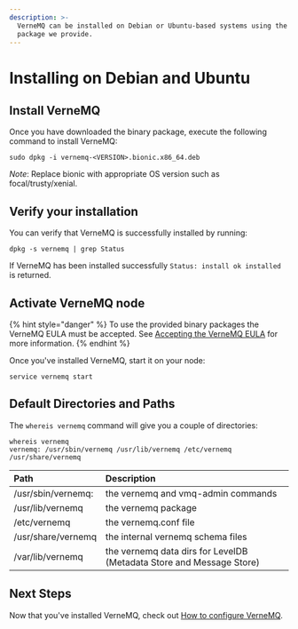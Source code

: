 ```yaml
---
description: >-
  VerneMQ can be installed on Debian or Ubuntu-based systems using the binary
  package we provide.
---
```


# Installing on Debian and Ubuntu

## Install VerneMQ

Once you have downloaded the binary package, execute the following command to install VerneMQ:

```text
sudo dpkg -i vernemq-<VERSION>.bionic.x86_64.deb
```

_Note_: Replace bionic with appropriate OS version such as focal/trusty/xenial.

## Verify your installation

You can verify that VerneMQ is successfully installed by running:

```text
dpkg -s vernemq | grep Status
```

If VerneMQ has been installed successfully `Status: install ok installed` is returned.

## Activate VerneMQ node

{% hint style="danger" %}
To use the provided binary packages the VerneMQ EULA must be accepted. See [Accepting the VerneMQ EULA](accepting-the-vernemq-eula.md) for more information.
{% endhint %}

Once you've installed VerneMQ, start it on your node:

```text
service vernemq start
```

## Default Directories and Paths

The `whereis vernemq` command will give you a couple of directories:

```text
whereis vernemq
vernemq: /usr/sbin/vernemq /usr/lib/vernemq /etc/vernemq /usr/share/vernemq
```

| Path | Description |
| :--- | :--- |
| /usr/sbin/vernemq: | the vernemq and vmq-admin commands |
| /usr/lib/vernemq | the vernemq package |
| /etc/vernemq | the vernemq.conf file |
| /usr/share/vernemq | the internal vernemq schema files |
| /var/lib/vernemq | the vernemq data dirs for LevelDB \(Metadata Store and Message Store\) |

## Next Steps

Now that you've installed VerneMQ, check out [How to configure VerneMQ](../configuration/introduction.md).

